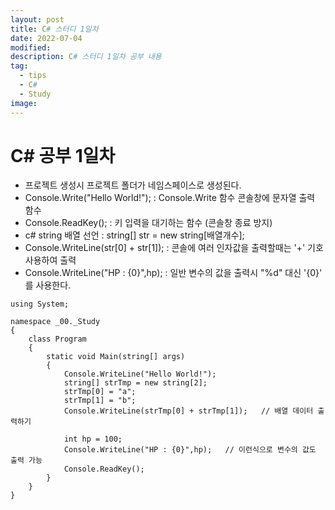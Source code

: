 ```yaml
---
layout: post
title: C# 스터디 1일차
date: 2022-07-04
modified: 
description: C# 스터디 1일차 공부 내용
tag:
  - tips
  - C#
  - Study
image:
---
```


# C# 공부 1일차

- 프로젝트 생성시 프로젝트 폴더가 네임스페이스로 생성된다.
- Console.Write("Hello World!"); : Console.Write 함수 콘솔창에 문자열 출력 함수
- Console.ReadKey(); : 키 입력을 대기하는 함수 (콘솔창 종료 방지)
- c# string 배열 선언 : string[] str = new string[배열개수];
- Console.WriteLine(str[0] + str[1]); : 콘솔에 여러 인자값을 출력할때는 '+' 기호 사용하여 출력
- Console.WriteLine("HP : {0}",hp); : 일반 변수의 값을 출력시 "%d" 대신 '{0}' 를 사용한다.

```
using System;

namespace _00._Study
{
    class Program
    {
        static void Main(string[] args)
        {
            Console.WriteLine("Hello World!");
            string[] strTmp = new string[2];
            strTmp[0] = "a";
            strTmp[1] = "b";
            Console.WriteLine(strTmp[0] + strTmp[1]);	// 배열 데이터 출력하기

            int hp = 100;
            Console.WriteLine("HP : {0}",hp);	// 이런식으로 변수의 값도 출력 가능
            Console.ReadKey();
        }
    }
}
```
